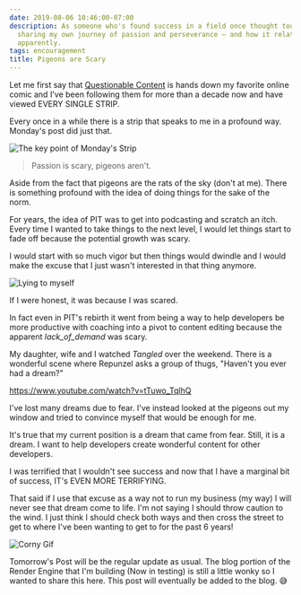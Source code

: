 ```yaml
---
date: 2019-08-06 10:46:00-07:00
description: As someone who's found success in a field once thought too scary, I'm
  sharing my own journey of passion and perseverance – and how it relates to pigeons,
  apparently.
tags: encouragement
title: Pigeons are Scary
---
```


Let me first say that [Questionable Content](https://questionablecontent.net) is hands down my favorite online comic and I've been following them for more than a decade now and have viewed EVERY SINGLE STRIP.

Every once in a while there is a strip that speaks to me in a profound way. Monday's post did just that.

![The key point of Monday's Strip](https://kjaymiller.s3-us-west-2.amazonaws.com/images/Shared-Image-2019-08-06-10-47-21.png)

> Passion is scary, pigeons aren't.

Aside from the fact that pigeons are the rats of the sky (don't at me). There is something profound with the idea of doing things for the sake of the norm.

For years, the idea of PIT was to get into podcasting and scratch an itch. Every time I wanted to take things to the next level, I would let things start to fade off because the potential growth was scary.

I would start with so much vigor but then things would dwindle and I would make the excuse that I just wasn't interested in that thing anymore.

![Lying to myself](https://media2.giphy.com/media/26FLaMSr33JCqbGRW/giphy.gif)

If I were honest, it was because I was scared.

In fact even in PIT's rebirth it went from being a way to help developers be more productive with coaching into a pivot to content editing because the apparent _lack_of_demand_ was scary.

My daughter, wife and I watched _Tangled_ over the weekend. There is a wonderful scene where Repunzel asks a group of thugs, "Haven't you ever had a dream?"

https://www.youtube.com/watch?v=tTuwo_TqlhQ

I've lost many dreams due to fear. I've instead looked at the pigeons out my window and tried to convince myself that would be enough for me.

It's true that my current position is a dream that came from fear. Still, it is a dream. I want to help developers create wonderful content for other developers.

I was terrified that I wouldn't see success and now that I have a marginal bit of success, IT's EVEN MORE TERRIFYING.

That said if I use that excuse as a way not to run my business (my way) I will never see that dream come to life. I'm not saying I should throw caution to the wind. I just think I should check both ways and then cross the street to get to where I've been wanting to get to for the past 6 years!

![Corny Gif](https://media2.giphy.com/media/l3q2MVha8Yar53JF6/giphy.gif)

Tomorrow's Post will be the regular update as usual. The blog portion of the Render Engine that I'm building (Now in testing) is still a little wonky so I wanted to share this here. This post will eventually be added to the blog.
😅
